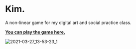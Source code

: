 # Kim.
A non-linear game for my digital art and social practice class.

[**You can play the game here.**](https://rynstwrt.github.io/Kim./)

![2021-03-27_13-53-23_1](https://user-images.githubusercontent.com/11446231/112731494-90178100-8f05-11eb-9b5c-b1df2eb67504.gif)
